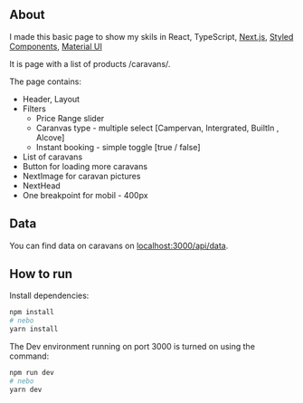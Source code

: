 ## About
I made this basic page to show my skils in React, TypeScript, [Next.js](https://nextjs.org/docs/getting-started), [Styled Components](https://styled-components.com/), [Material UI](https://mui.com/)

It is page with a list of products /caravans/.

The page contains:
- Header, Layout
- Filters
  - Price Range slider
  - Caranvas type - multiple select [Campervan, Intergrated, BuiltIn , Alcove]
  - Instant booking - simple toggle [true / false]
- List of caravans
- Button for loading more caravans
- NextImage for caravan pictures
- NextHead
- One breakpoint for mobil - 400px

## Data
You can find data on caravans on [localhost:3000/api/data](http://localhost:3000/api/data).

## How to run
Install dependencies:

```bash
npm install
# nebo
yarn install
```

The Dev environment running on port 3000 is turned on using the command:

```bash
npm run dev
# nebo
yarn dev
```
